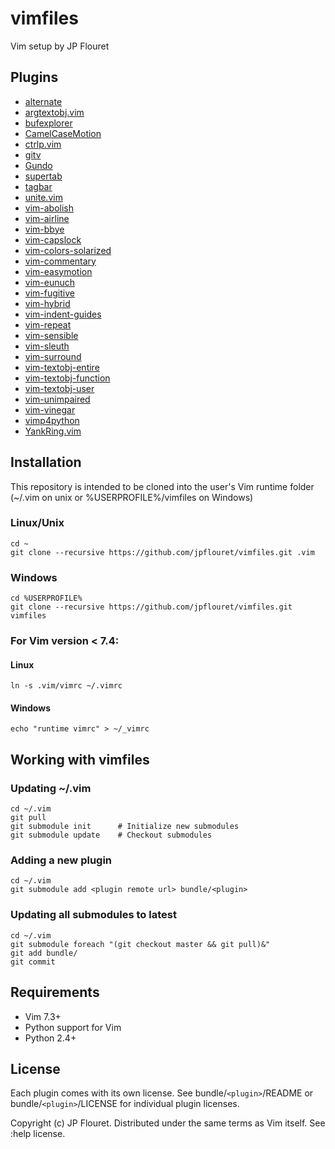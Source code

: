 # vimfiles

Vim setup by JP Flouret

## Plugins

* [alternate](https://github.com/vim-scripts/a.vim)
* [argtextobj.vim](https://github.com/vim-scripts/argtextobj.vim.git)
* [bufexplorer](https://github.com/jlanzarotta/bufexplorer.git)
* [CamelCaseMotion](https://github.com/bkad/CamelCaseMotion.git)
* [ctrlp.vim](https://github.com/kien/ctrlp.vim.git)
* [gitv](https://github.com/gregsexton/gitv.git)
* [Gundo](https://github.com/vim-scripts/Gundo.git)
* [supertab](https://github.com/ervandew/supertab.git)
* [tagbar](https://github.com/majutsushi/tagbar.git)
* [unite.vim](https://github.com/Shougo/unite.vim.git)
* [vim-abolish](https://github.com/tpope/vim-abolish.git)
* [vim-airline](https://github.com/bling/vim-airline.git)
* [vim-bbye](https://github.com/moll/vim-bbye.git)
* [vim-capslock](https://github.com/tpope/vim-capslock.git)
* [vim-colors-solarized](https://github.com/altercation/vim-colors-solarized.git)
* [vim-commentary](https://github.com/tpope/vim-commentary.git)
* [vim-easymotion](https://github.com/Lokaltog/vim-easymotion.git)
* [vim-eunuch](https://github.com/tpope/vim-eunuch.git)
* [vim-fugitive](https://github.com/tpope/vim-fugitive.git)
* [vim-hybrid](https://github.com/w0ng/vim-hybrid.git)
* [vim-indent-guides](https://github.com/nathanaelkane/vim-indent-guides.git)
* [vim-repeat](https://github.com/tpope/vim-repeat.git)
* [vim-sensible](https://github.com/tpope/vim-sensible.git)
* [vim-sleuth](https://github.com/tpope/vim-sleuth.git)
* [vim-surround](https://github.com/tpope/vim-surround.git)
* [vim-textobj-entire](https://github.com/kana/vim-textobj-entire.git)
* [vim-textobj-function](https://github.com/kana/vim-textobj-function.git)
* [vim-textobj-user](https://github.com/kana/vim-textobj-user.git)
* [vim-unimpaired](https://github.com/tpope/vim-unimpaired.git)
* [vim-vinegar](https://github.com/tpope/vim-vinegar.git)
* [vimp4python](https://github.com/jpflouret/vimp4python.git)
* [YankRing.vim](https://github.com/vim-scripts/YankRing.vim.git)

## Installation

This repository is intended to be cloned into the user's Vim runtime folder
(~/.vim on unix or %USERPROFILE%/vimfiles on Windows)

### Linux/Unix

    cd ~
    git clone --recursive https://github.com/jpflouret/vimfiles.git .vim

### Windows

    cd %USERPROFILE%
    git clone --recursive https://github.com/jpflouret/vimfiles.git vimfiles

### For Vim version < 7.4:

#### Linux
    ln -s .vim/vimrc ~/.vimrc

#### Windows
    echo "runtime vimrc" > ~/_vimrc


## Working with vimfiles

### Updating ~/.vim

    cd ~/.vim
    git pull
    git submodule init      # Initialize new submodules
    git submodule update    # Checkout submodules

### Adding a new plugin

    cd ~/.vim
    git submodule add <plugin remote url> bundle/<plugin>

### Updating all submodules to latest

    cd ~/.vim
    git submodule foreach "(git checkout master && git pull)&"
    git add bundle/
    git commit

## Requirements

* Vim 7.3+
* Python support for Vim
* Python 2.4+

## License
Each plugin comes with its own license. See bundle/`<plugin>`/README or bundle/`<plugin>`/LICENSE
for individual plugin licenses.

Copyright (c) JP Flouret. Distributed under the same terms as Vim itself.
See :help license.
